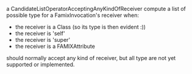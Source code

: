 a CandidateListOperatorAcceptingAnyKindOfReceiver compute a list of possible type for a FamixInvocation's receiver when:
	
- the receiver is a Class (so its type is then evident :))
- the receiver is 'self'
- the receiver is 'super'
- the receiver is a FAMIXAttribute

should normally accept any kind of receiver, but all type are not yet supported or implemented.